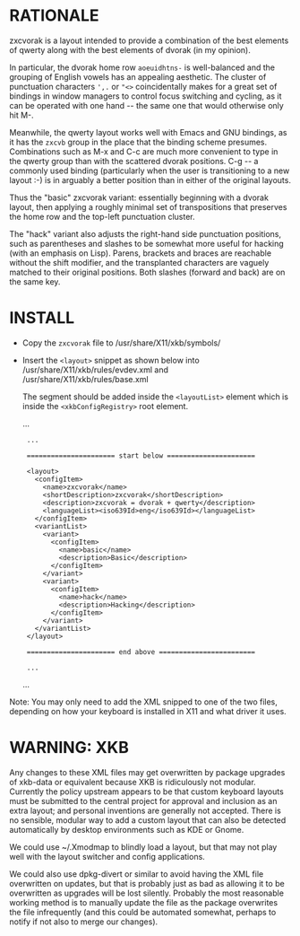 RATIONALE
=========

zxcvorak is a layout intended to provide a combination of the best elements of
qwerty along with the best elements of dvorak (in my opinion).

In particular, the dvorak home row `aoeuidhtns-` is well-balanced and the
grouping of English vowels has an appealing aesthetic. The cluster of punctuation
characters `',.` or `"<>` coincidentally makes for a great set of bindings in
window managers to control focus switching and cycling, as it can be operated
with one hand -- the same one that would otherwise only hit M-<TAB>.

Meanwhile, the qwerty layout works well with Emacs and GNU bindings, as it has
the `zxcvb` group in the place that the binding scheme presumes. Combinations
such as M-x and C-c are much more convenient to type in the qwerty group than
with the scattered dvorak positions. C-g -- a commonly used binding (particularly
when the user is transitioning to a new layout :-) is in arguably a better
position than in either of the original layouts.

Thus the "basic" zxcvorak variant: essentially beginning with a dvorak layout,
then applying a roughly minimal set of transpositions that preserves the home
row and the top-left punctuation cluster. 

The "hack" variant also adjusts the right-hand side punctuation positions, such
as parentheses and slashes to be somewhat more useful for hacking (with an
emphasis on Lisp). Parens, brackets and braces are reachable without the shift
modifier, and the transplanted characters are vaguely matched to their original
positions. Both slashes (forward and back) are on the same key. 


INSTALL
=======

*  Copy the `zxcvorak` file to /usr/share/X11/xkb/symbols/

*  Insert the `<layout>` snippet as shown below into /usr/share/X11/xkb/rules/evdev.xml and /usr/share/X11/xkb/rules/base.xml

   The segment should be added inside the `<layoutList>` element which is inside the `<xkbConfigRegistry>` root element.

    <xkbConfigRegistry>
    
      ...
    
      <layoutList>
    
        ...

        ====================== start below ======================
    
        <layout>
          <configItem>
            <name>zxcvorak</name>
            <shortDescription>zxcvorak</shortDescription>
            <description>zxcvorak = dvorak + qwerty</description>
            <languageList><iso639Id>eng</iso639Id></languageList>
          </configItem>
          <variantList>
            <variant>
              <configItem>
                <name>basic</name>
                <description>Basic</description>
              </configItem>
            </variant>
            <variant>
              <configItem>
                <name>hack</name>
                <description>Hacking</description>
              </configItem>
            </variant>
          </variantList>
        </layout>
    
        ====================== end above ========================

        ...
    
      </layoutList>
    
      ...
    
    </xkbConfigRegistry>

Note: You may only need to add the XML snipped to one of the two files, depending
on how your keyboard is installed in X11 and what driver it uses.


WARNING: XKB
============

Any changes to these XML files may get overwritten by package upgrades of
xkb-data or equivalent because XKB is ridiculously not modular. Currently the policy
upstream appears to be that custom keyboard layouts must be submitted to the
central project for approval and inclusion as an extra layout; and personal inventions
are generally not accepted. There is no sensible, modular way to add a custom layout
that can also be detected automatically by desktop environments such as KDE or Gnome.

We could use ~/.Xmodmap to blindly load a layout, but that may not play well with the
layout switcher and config applications.

We could also use dpkg-divert or similar to avoid having the XML file overwritten on
updates, but that is probably just as bad as allowing it to be overwritten as upgrades
will be lost silently. Probably the most reasonable working method is to manually
update the file as the package overwrites the file infrequently (and this could be
automated somewhat, perhaps to notify if not also to merge our changes). 

